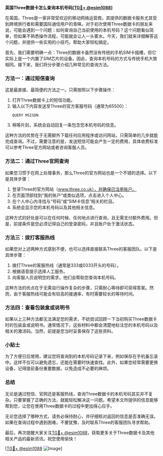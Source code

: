 **英国Three数据卡怎么查询本机号码[[TG💪+ @esim1088](https://t.me/s/esim1088)]**

在英国，Three是一家非常受欢迎的移动网络运营商，其提供的数据卡服务尤其受到跨境旅行者和需要国际通信用户的青睐。对于初次使用Three数据卡的朋友来说，可能会遇到一个问题：如何查询自己当前使用的本机号码？这个问题看似简单，但如果不熟悉操作流程，可能就会让人一头雾水。今天，我们就来详细解答这个问题，并提供一些实用的小技巧，帮助大家轻松搞定。

首先，我们需要明确一点：Three的数据卡虽然没有传统的手机SIM卡插槽，但它实际上是一个内置了SIM芯片的设备。因此，查询本机号码的方式与传统手机大致相同。接下来，我们将分步骤介绍几种常见的查询方法。

### 方法一：通过短信查询

这是最直接、最简便的方法之一。只需按照以下步骤操作：

1. 打开Three数据卡上的短信功能。
2. 输入以下内容发送至Three的官方客服号码（通常为65500）：
   ```
   QUERY MSISDN
   ```
3. 稍等片刻，系统会自动回复一条包含您本机号码的信息。

这种方法的优势在于无需额外下载任何应用程序或访问网站，只需简单的几步就能完成查询。不过，需要注意的是，发送短信可能会产生一定的费用，具体收费标准可以参考Three官方网站或者咨询客服人员。

### 方法二：通过Three官网查询

如果您习惯于在网上处理事务，那么Three的官方网站也是一个不错的选择。以下是具体步骤：

1. 登录Three的官方网站（www.three.co.uk），并确保已注册账户。
2. 在页面顶部找到“我的账户”或类似选项，点击进入个人中心。
3. 在个人中心内寻找与“号码”或“SIM卡信息”相关的栏目。
4. 系统会显示您的本机号码以及其他相关信息。

这种方式的好处是可以在任何时候、任何地点进行查询，且无需支付额外费用。但是，前提条件是您必须记得自己的登录密码，并且账户处于激活状态。

### 方法三：拨打客服热线

如果您对上述两种方式感到不便，也可以选择直接联系Three的客服团队。以下是具体步骤：

1. 拨打Three的客服热线（通常是333或0333开头的号码）。
2. 根据语音提示选择人工服务。
3. 向客服人员说明您的需求，他们会帮助您查询本机号码。

这种方法的优点在于无需自行操作复杂的步骤，只需耐心等待即可获得答案。然而，由于客服热线可能会有较高的接通率，有时需要较长的等待时间。

### 方法四：查看包装盒或说明书

如果以上三种方法都无法满足您的需求，不妨尝试回顾一下当初购买Three数据卡时的包装盒或说明书。通常情况下，这些材料中都会清楚地标注您的本机号码以及相关的激活码。当然，前提是您当时妥善保存了这些资料。

### 小贴士

为了方便日后使用，建议您将查询到的本机号码记录下来，例如保存在手机备忘录中。这样不仅可以避免遗忘，还能在需要时快速查找。此外，如果您经常需要更换设备，记得提前备份重要数据，以免造成不必要的麻烦。

### 总结

无论是通过短信、官网还是客服热线，查询Three数据卡的本机号码其实并不复杂。只要掌握了正确的方法，就能轻松解决这一问题。希望本文所提供的信息能够帮到您，让您在使用Three数据卡的过程中更加得心应手。

无论您选择了哪种方式，请务必保持耐心，并仔细核对返回的信息是否准确无误。如果在查询过程中遇到困难，不要犹豫，及时联系Three的客服团队寻求帮助。

最后，再次提醒大家关注[TG💪+ @esim1088](https://t.me/s/esim1088)，获取更多关于Three数据卡及其他相关产品的最新资讯。祝您使用愉快！

[[TG💪+ @esim1088](https://t.me/s/esim1088) ![Image](https://i.postimg.cc/4NQfJmqS/Snipaste-2025-05-13-00-14-12.png)]